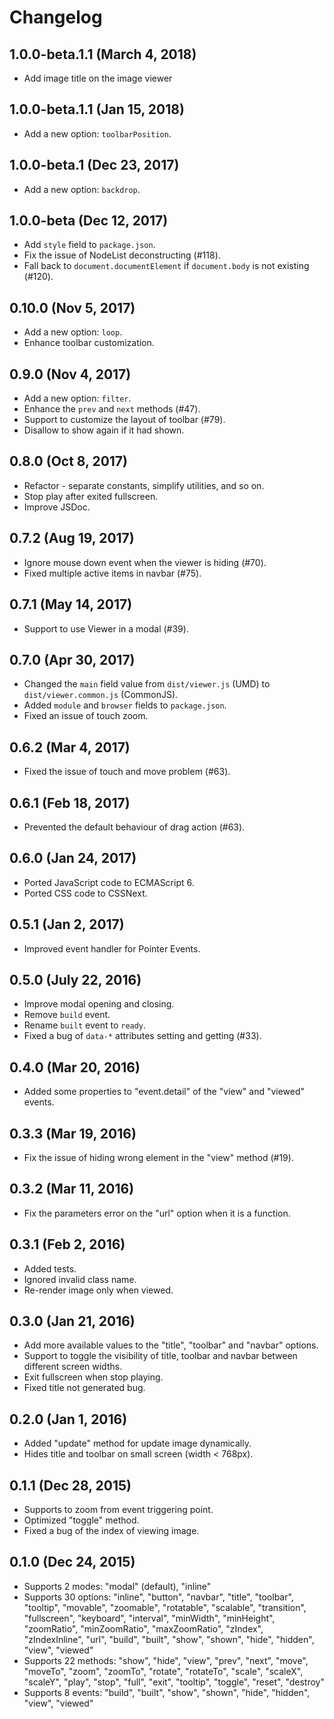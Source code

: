 # Changelog

## 1.0.0-beta.1.1 (March 4, 2018)

- Add image title on the image viewer

## 1.0.0-beta.1.1 (Jan 15, 2018)

- Add a new option: `toolbarPosition`.

## 1.0.0-beta.1 (Dec 23, 2017)

- Add a new option: `backdrop`.

## 1.0.0-beta (Dec 12, 2017)

- Add `style` field to `package.json`.
- Fix the issue of NodeList deconstructing (#118).
- Fall back to `document.documentElement` if `document.body` is not existing (#120).

## 0.10.0 (Nov 5, 2017)

- Add a new option: `loop`.
- Enhance toolbar customization.

## 0.9.0 (Nov 4, 2017)

- Add a new option: `filter`.
- Enhance the `prev` and `next` methods (#47).
- Support to customize the layout of toolbar (#79).
- Disallow to show again if it had shown.

## 0.8.0 (Oct 8, 2017)

- Refactor - separate constants, simplify utilities, and so on.
- Stop play after exited fullscreen.
- Improve JSDoc.

## 0.7.2 (Aug 19, 2017)

- Ignore mouse down event when the viewer is hiding (#70).
- Fixed multiple active items in navbar (#75).

## 0.7.1 (May 14, 2017)

- Support to use Viewer in a modal (#39).

## 0.7.0 (Apr 30, 2017)

- Changed the `main` field value from `dist/viewer.js` (UMD) to `dist/viewer.common.js` (CommonJS).
- Added `module` and `browser` fields to `package.json`.
- Fixed an issue of touch zoom.

## 0.6.2 (Mar 4, 2017)

- Fixed the issue of touch and move problem (#63).

## 0.6.1 (Feb 18, 2017)

- Prevented the default behaviour of drag action (#63).

## 0.6.0 (Jan 24, 2017)

- Ported JavaScript code to ECMAScript 6.
- Ported CSS code to CSSNext.

## 0.5.1 (Jan 2, 2017)

- Improved event handler for Pointer Events.

## 0.5.0 (July 22, 2016)

- Improve modal opening and closing.
- Remove `build` event.
- Rename `built` event to `ready`.
- Fixed a bug of `data-*` attributes setting and getting (#33).

## 0.4.0 (Mar 20, 2016)

- Added some properties to "event.detail" of the "view" and "viewed" events.

## 0.3.3 (Mar 19, 2016)

- Fix the issue of hiding wrong element in the "view" method (#19).

## 0.3.2 (Mar 11, 2016)

- Fix the parameters error on the "url" option when it is a function.

## 0.3.1 (Feb 2, 2016)

- Added tests.
- Ignored invalid class name.
- Re-render image only when viewed.

## 0.3.0 (Jan 21, 2016)

- Add more available values to the "title", "toolbar" and "navbar" options.
- Support to toggle the visibility of title, toolbar and navbar between different screen widths.
- Exit fullscreen when stop playing.
- Fixed title not generated bug.

## 0.2.0 (Jan 1, 2016)

- Added "update" method for update image dynamically.
- Hides title and toolbar on small screen (width < 768px).

## 0.1.1 (Dec 28, 2015)

- Supports to zoom from event triggering point.
- Optimized "toggle" method.
- Fixed a bug of the index of viewing image.

## 0.1.0 (Dec 24, 2015)

- Supports 2 modes: "modal" (default), "inline"
- Supports 30 options: "inline", "button", "navbar", "title", "toolbar", "tooltip", "movable", "zoomable", "rotatable", "scalable", "transition", "fullscreen", "keyboard", "interval", "minWidth", "minHeight", "zoomRatio", "minZoomRatio", "maxZoomRatio", "zIndex", "zIndexInline", "url", "build", "built", "show", "shown", "hide", "hidden", "view", "viewed"
- Supports 22 methods: "show", "hide", "view", "prev", "next", "move", "moveTo", "zoom", "zoomTo", "rotate", "rotateTo", "scale", "scaleX", "scaleY", "play", "stop", "full", "exit", "tooltip", "toggle", "reset", "destroy"
- Supports 8 events: "build", "built", "show", "shown", "hide", "hidden", "view", "viewed"
